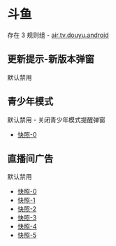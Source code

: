# 斗鱼

存在 3 规则组 - [air.tv.douyu.android](/src/apps/air.tv.douyu.android.ts)

## 更新提示-新版本弹窗

默认禁用

## 青少年模式

默认禁用 - 关闭青少年模式提醒弹窗

- [快照-0](https://i.gkd.li/import/12472598)

## 直播间广告

默认禁用

- [快照-0](https://i.gkd.li/import/12892825)
- [快照-1](https://i.gkd.li/import/13037239)
- [快照-2](https://i.gkd.li/import/12892825)
- [快照-3](https://i.gkd.li/import/13056107)
- [快照-4](https://i.gkd.li/import/13056107)
- [快照-5](https://i.gkd.li/import/13056107)

